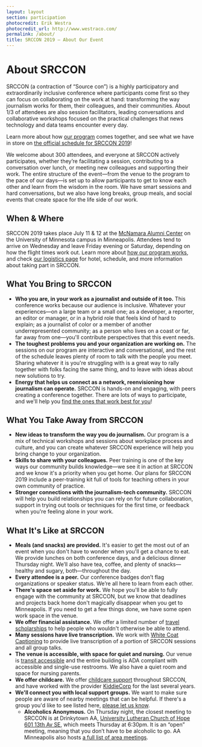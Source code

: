 ```yaml
---
layout: layout
section: participation
photocredit: Erik Westra
photocredit_url: http://www.westraco.com/
permalink: /about/
title: SRCCON 2019 — About Our Event
---
```


# About SRCCON

SRCCON (a contraction of “Source con”) is a highly participatory and extraordinarily inclusive conference where participants come first so they can focus on collaborating on the work at hand: transforming the way journalism works for them, their colleagues, and their communities. About 1/3 of attendees are also session facilitators, leading conversations and collaborative workshops focused on the practical challenges that news technology and data teams encounter every day.

Learn more about how [our program](/program) comes together, and see what we have in store on [the official schedule for SRCCON 2019](https://schedule.srccon.org)!

We welcome about 300 attendees, and everyone at SRCCON actively participates, whether they’re facilitating a session, contributing to a conversation over lunch, or meeting new colleagues and supporting their work. The entire structure of the event—from the venue to the program to the pace of our days—is set up to allow participants to get to know each other and learn from the wisdom in the room. We have smart sessions and hard conversations, but we also have long breaks, group meals, and social events that create space for the life side of our work.

## When & Where

SRCCON 2019 takes place July 11 & 12 at the <a href="https://www.google.com/maps/place/mcnamara+alumni+center/@44.975251,-93.227871,15z/data=!4m2!3m1!1s0x0:0x5f984f594ceab6ad?sa=X&ei=9qzmVISFC4iegwTskYDYCg&ved=0CIcBEPwSMBA">McNamara Alumni Center</a> on the University of Minnesota campus in Minneapolis. Attendees tend to arrive on Wednesday and leave Friday evening or Saturday, depending on how the flight times work out. Learn more about [how our program works](/program), and check [our logistics page](/logistics) for hotel, schedule, and more information about taking part in SRCCON.

## What You Bring to SRCCON

* **Who you are, in your work as a journalist and outside of it too.** This conference works because our audience is inclusive. Whatever your experiences—on a large team or a small one; as a developer, a reporter, an editor or manager, or in a hybrid role that feels kind of hard to explain; as a journalist of color or a member of another underrepresented community; as a person who lives on a coast or far, far away from one—you'll contribute perspectives that this event needs.
* **The toughest problems you and your organization are working on.** The sessions on our program are interactive and conversational, and the rest of the schedule leaves plenty of room to talk with the people you meet. Sharing whatever it is you're struggling with is a great way to rally together with folks facing the same thing, and to leave with ideas about new solutions to try.
* **Energy that helps us connect as a network, reenvisioning how journalism can operate.** SRCCON is hands-on and engaging, with peers creating a conference together. There are lots of ways to participate, and we'll help you [find the ones that work best for you](/participation)!

## What You Take Away from SRCCON

* **New ideas to transform the way you do journalism.** Our program is a mix of technical workshops and sessions about workplace process and culture, and you can create whatever SRCCON experience will help you bring change to your organization.
* **Skills to share with your colleagues.** Peer training is one of the key ways our community builds knowledge—we see it in action at SRCCON and we know it's a priority when you get home. Our plans for SRCCON 2019 include a peer-training kit full of tools for teaching others in your own community of practice.
* **Stronger connections with the journalism-tech community.** SRCCON will help you build relationships you can rely on for future collaboration, support in trying out tools or techniques for the first time, or feedback when you're feeling alone in your work.

## What It's Like at SRCCON

* **Meals (and snacks) are provided.** It's easier to get the most out of an event when you don't have to wonder when you'll get a chance to eat. We provide lunches on both conference days, and a delicious dinner Thursday night. We’ll also have tea, coffee, and plenty of snacks—healthy and sugary, both—throughout the day.
* **Every attendee is a peer.** Our conference badges don’t flag organizations or speaker status. We’re all here to learn from each other.
* **There's space set aside for work.** We hope you'll be able to fully engage with the community at SRCCON, but we know that deadlines and projects back home don't magically disappear when you get to Minneapolis. If you need to get a few things done, we have some open work space in the venue.
* **We offer financial assistance.** We offer a limited number of [travel scholarships](/scholarships) to help people who wouldn't otherwise be able to attend. 
* **Many sessions have live transcription.** We work with [White Coat Captioning](http://www.whitecoatcaptioning.com/) to provide live transcription of a portion of SRCCON sessions and all group talks.
* **The venue is accessible, with space for quiet and nursing.** Our venue is [transit accessible](https://mac-events.org/directions/index.html) and the entire building is ADA compliant with accessible and single-use restrooms. We also have a quiet room and space for nursing parents.
* **We offer childcare.** We offer [childcare support](/childcare) throughout SRCCON, and have worked with the provider [KiddieCorp](https://www.kiddiecorp.com/) for the last several years.
* **We'll connect you with local support groups.** We want to make sure people are aware of nearby meetings that can be helpful. If there's a group you'd like to see listed here, [please let us know](mailto:srccon@opennews.org).
    * **Alcoholics Anonymous.** On Thursday night, the closest meeting to SRCCON is at Drinkytown AA, [University Lutheran Church of Hope 601 13th Av SE](https://www.google.com/maps/place/University+Lutheran+Church+of+Hope/@44.983557,-93.235761,15z/data=!4m2!3m1!1s0x0:0x7e2b9cb466a3fbda?sa=X&ei=4jiEVZyHMcbgoASy45voCQ&ved=0CG8Q_BIwCg), which meets Thursday at 6:30pm. It is an “open” meeting, meaning that you don’t have to be alcoholic to go. AA Minneapolis also hosts [a full list of area meetings](https://aaminneapolis.org/meetings/?tsml-day=4&tsml-region=1388).
